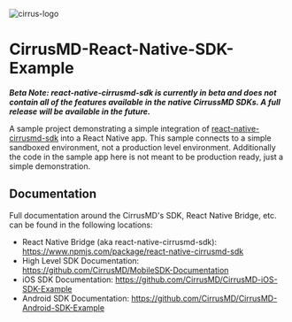 ![cirrus-logo](https://user-images.githubusercontent.com/12459/33736599-70d3255e-db50-11e7-80db-74e5b3899b77.png)

# CirrusMD-React-Native-SDK-Example

**_Beta Note: react-native-cirrusmd-sdk is currently in beta and does not contain all of the features available in the native CirrussMD SDKs. A full release will be available in the future._**

A sample project demonstrating a simple integration of [react-native-cirrusmd-sdk](https://www.npmjs.com/package/react-native-cirrusmd-sdk) into a React Native app. This sample connects to a simple sandboxed environment, not a production level environment. Additionally the code in the sample app here is not meant to be production ready, just a simple demonstration.

## Documentation

Full documentation around the CirrusMD's SDK, React Native Bridge, etc. can be found in the following locations:

- React Native Bridge (aka react-native-cirrusmd-sdk): https://www.npmjs.com/package/react-native-cirrusmd-sdk
- High Level SDK Documentation: https://github.com/CirrusMD/MobileSDK-Documentation
- iOS SDK Documentation: https://github.com/CirrusMD/CirrusMD-iOS-SDK-Example
- Android SDK Documentation: https://github.com/CirrusMD/CirrusMD-Android-SDK-Example
